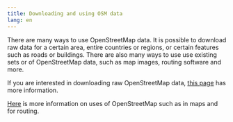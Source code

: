 ```yaml
---
title: Downloading and using OSM data
lang: en
---
```


There are many ways to use OpenStreetMap data. It is possible to download raw data for a certain area, entire countries or regions, or certain features such as roads or buildings. There are also many ways to use use existing sets or of OpenStreetMap data, such as map images, routing software and more.

If you are interested in downloading raw OpenStreetMap data, [this page](https://wiki.openstreetmap.org/wiki/Downloading_data) has more information. 

[Here](https://wiki.openstreetmap.org/wiki/Use_OpenStreetMap) is more information on uses of OpenStreetMap such as in maps and for routing.